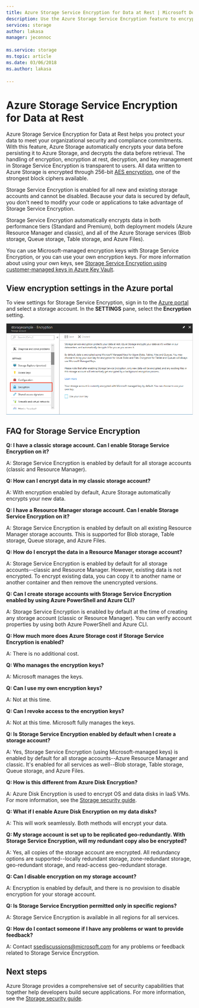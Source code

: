 ```yaml
---
title: Azure Storage Service Encryption for Data at Rest | Microsoft Docs
description: Use the Azure Storage Service Encryption feature to encrypt Azure Blob storage on the service side when storing the data, and decrypt it when retrieving the data.
services: storage
author: lakasa
manager: jeconnoc

ms.service: storage
ms.topic: article
ms.date: 03/06/2018
ms.author: lakasa

---
```

# Azure Storage Service Encryption for Data at Rest

Azure Storage Service Encryption for Data at Rest helps you protect your data to meet your organizational security and compliance commitments. With this feature, Azure Storage automatically encrypts your data before persisting it to Azure Storage, and decrypts the data before retrieval. The handling of encryption, encryption at rest, decryption, and key management in Storage Service Encryption is transparent to users. All data written to Azure Storage is encrypted through 256-bit [AES encryption](https://en.wikipedia.org/wiki/Advanced_Encryption_Standard), one of the strongest block ciphers available.

Storage Service Encryption is enabled for all new and existing storage accounts and cannot be disabled. Because your data is secured by default, you don't need to modify your code or applications to take advantage of Storage Service Encryption.

Storage Service Encryption automatically encrypts data in both performance tiers (Standard and Premium), both deployment models (Azure Resource Manager and classic), and all of the Azure Storage services (Blob storage, Queue storage, Table storage, and Azure Files). 

You can use Microsoft-managed encryption keys with Storage Service Encryption, or you can use your own encryption keys. For more information about using your own keys, see [Storage Service Encryption using customer-managed keys in Azure Key Vault](storage-service-encryption-customer-managed-keys.md).

## View encryption settings in the Azure portal

To view settings for Storage Service Encryption, sign in to the [Azure portal](https://portal.azure.com) and select a storage account. In the **SETTINGS** pane, select the **Encryption** setting.

![Portal screenshot showing the Encryption setting](./media/storage-service-encryption/image1.png)

## FAQ for Storage Service Encryption

**Q: I have a classic storage account. Can I enable Storage Service Encryption on it?**

A: Storage Service Encryption is enabled by default for all storage accounts (classic and Resource Manager).

**Q: How can I encrypt data in my classic storage account?**

A: With encryption enabled by default, Azure Storage automatically encrypts your new data. 

**Q: I have a Resource Manager storage account. Can I enable Storage Service Encryption on it?**

A: Storage Service Encryption is enabled by default on all existing Resource Manager storage accounts. This is supported for Blob storage, Table storage, Queue storage, and Azure Files. 

**Q: How do I encrypt the data in a Resource Manager storage account?**

A: Storage Service Encryption is enabled by default for all storage accounts--classic and Resource Manager. However, existing data is not encrypted. To encrypt existing data, you can copy it to another name or another container and then remove the unencrypted versions. 

**Q: Can I create storage accounts with Storage Service Encryption enabled by using Azure PowerShell and Azure CLI?**

A: Storage Service Encryption is enabled by default at the time of creating any storage account (classic or Resource Manager). You can verify account properties by using both Azure PowerShell and Azure CLI.

**Q: How much more does Azure Storage cost if Storage Service Encryption is enabled?**

A: There is no additional cost.

**Q: Who manages the encryption keys?**

A: Microsoft manages the keys.

**Q: Can I use my own encryption keys?**

A: Not at this time.

**Q: Can I revoke access to the encryption keys?**

A: Not at this time. Microsoft fully manages the keys.

**Q: Is Storage Service Encryption enabled by default when I create a storage account?**

A: Yes, Storage Service Encryption (using Microsoft-managed keys) is enabled by default for all storage accounts--Azure Resource Manager and classic. It's enabled for all services as well--Blob storage, Table storage, Queue storage, and Azure Files.

**Q: How is this different from Azure Disk Encryption?**

A: Azure Disk Encryption is used to encrypt OS and data disks in IaaS VMs. For more information, see the [Storage security guide](../storage-security-guide.md).

**Q: What if I enable Azure Disk Encryption on my data disks?**

A: This will work seamlessly. Both methods will encrypt your data.

**Q: My storage account is set up to be replicated geo-redundantly. With Storage Service Encryption, will my redundant copy also be encrypted?**

A: Yes, all copies of the storage account are encrypted. All redundancy options are supported--locally redundant storage, zone-redundant storage, geo-redundant storage, and read-access geo-redundant storage.

**Q: Can I disable encryption on my storage account?**

A: Encryption is enabled by default, and there is no provision to disable encryption for your storage account. 

**Q: Is Storage Service Encryption permitted only in specific regions?**

A: Storage Service Encryption is available in all regions for all services. 

**Q: How do I contact someone if I have any problems or want to provide feedback?**

A: Contact [ssediscussions@microsoft.com](mailto:ssediscussions@microsoft.com) for any problems or feedback related to Storage Service Encryption.

## Next steps
Azure Storage provides a comprehensive set of security capabilities that together help developers build secure applications. For more information, see the [Storage security guide](../storage-security-guide.md).
